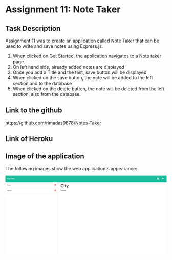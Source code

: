 # Assignment 11: Note Taker

## Task Description

Assignment 11 was to create an application called Note Taker that can be used to write and save notes using Express.js.

1. When clicked on Get Started, the application navigates to a Note taker page
2. On left hand side, already added notes are displayed
3. Once you add a Title and the test, save button will be displayed
4. When clicked on the save button, the note will be added to the left section and to the database
5. When clicked on the delete button, the note will be deleted from the left section, also from the database.


## Link to the github

https://github.com/rimadas9878/Notes-Taker

## Link of Heroku



## Image of the application

The following images show the web application's appearance:

![Existing notes are listed in the left-hand and on the right-hand side new notes can be added.](./Assets/Note-Taker.png)

